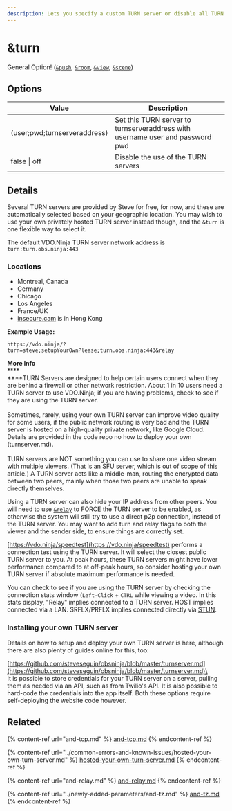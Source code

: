 ```yaml
---
description: Lets you specify a custom TURN server or disable all TURN servers
---
```


# \&turn

General Option! ([`&push`](../source-settings/push.md), [`&room`](room.md), [`&view`](../advanced-settings/view-parameters/view.md), [`&scene`](../advanced-settings/view-parameters/scene.md))

## Options

| Value                        | Description                                                                   |
| ---------------------------- | ----------------------------------------------------------------------------- |
| (user;pwd;turnserveraddress) | Set this TURN server to turnserveraddress with username user and password pwd |
| false \| off                 | Disable the use of the TURN servers                                           |

## Details

Several TURN servers are provided by Steve for free, for now, and these are automatically selected based on your geographic location. You may wish to use your own privately hosted TURN server instead though, and the `&turn` is one flexible way to select it.

The default VDO.Ninja TURN server network address is `turn:turn.obs.ninja:443`

### Locations

* Montreal, Canada
* Germany
* Chicago
* Los Angeles
* France/UK
* [insecure.cam](http://insecure.cam/) is in Hong Kong

**Example Usage:**

`https://vdo.ninja/?turn=steve;setupYourOwnPlease;turn.obs.ninja:443&relay`

**More Info**\
****\
****TURN Servers are designed to help certain users connect when they are behind a firewall or other network restriction. About 1 in 10 users need a TURN server to use VDO.Ninja; if you are having problems, check to see if they are using the TURN server.\
\
Sometimes, rarely, using your own TURN server can improve video quality for some users, if the public network routing is very bad and the TURN server is hosted on a high-quality private network, like Google Cloud. Details are provided in the code repo no how to deploy your own (turnserver.md).\
\
TURN servers are NOT something you can use to share one video stream with multiple viewers. (That is an SFU server, which is out of scope of this article.) A TURN server acts like a middle-man, routing the encrypted data between two peers, mainly when those two peers are unable to speak directly themselves.

Using a TURN server can also hide your IP address from other peers. You will need to use [`&relay`](and-relay.md) to FORCE the TURN server to be enabled, as otherwise the system will still try to use a direct p2p connection, instead of the TURN server. You may want to add turn and relay flags to both the viewer and the sender side, to ensure things are correctly set.

[https://vdo.ninja/speedtest](https://vdo.ninja/speedtest) performs a connection test using the TURN server. It will select the closest public TURN server to you. At peak hours, these TURN servers might have lower performance compared to at off-peak hours, so consider hosting your own TURN server if absolute maximum performance is needed.

You can check to see if you are using the TURN server by checking the connection stats window (`Left-Click` + `CTRL` while viewing a video. In this stats display, "Relay" implies connected to a TURN server. HOST implies connected via a LAN. SRFLX/PRFLX implies connected directly via [STUN](stun.md).

### Installing your own TURN server

Details on how to setup and deploy your own TURN server is here, although there are also plenty of guides online for this, too:

[https://github.com/steveseguin/obsninja/blob/master/turnserver.md](https://github.com/steveseguin/obsninja/blob/master/turnserver.md)\
\
It is possible to store credentials for your TURN server on a server, pulling them as needed via an API, such as from Twilio's API. It is also possible to hard-code the credentials into the app itself. Both these options require self-deploying the website code however.

## Related

{% content-ref url="and-tcp.md" %}
[and-tcp.md](and-tcp.md)
{% endcontent-ref %}

{% content-ref url="../common-errors-and-known-issues/hosted-your-own-turn-server.md" %}
[hosted-your-own-turn-server.md](../common-errors-and-known-issues/hosted-your-own-turn-server.md)
{% endcontent-ref %}

{% content-ref url="and-relay.md" %}
[and-relay.md](and-relay.md)
{% endcontent-ref %}

{% content-ref url="../newly-added-parameters/and-tz.md" %}
[and-tz.md](../newly-added-parameters/and-tz.md)
{% endcontent-ref %}
